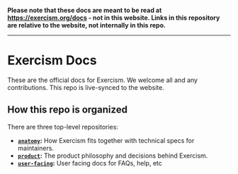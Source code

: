 **Please note that these docs are meant to be read at https://exercism.org/docs - not in this website. Links in this repository are relative to the website, not internally in this repo.**

---

# Exercism Docs

These are the official docs for Exercism. 
We welcome all and any contributions.
This repo is live-synced to the website.

## How this repo is organized

There are three top-level repositories:

- **[`anatomy`](./anatomy):** How Exercism fits together with technical specs for maintainers.
- **[`product`](./building/product):** The product philosophy and decisions behind Exercism.
- **[`user-facing`](./using):** User facing docs for FAQs, help, etc
